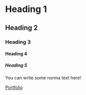 # Heading 1
## Heading 2
### Heading 3
#### Heading 4
##### Heading 5


You can write some norma text here!

[Portfolio](https://www.bigsamu.com)
